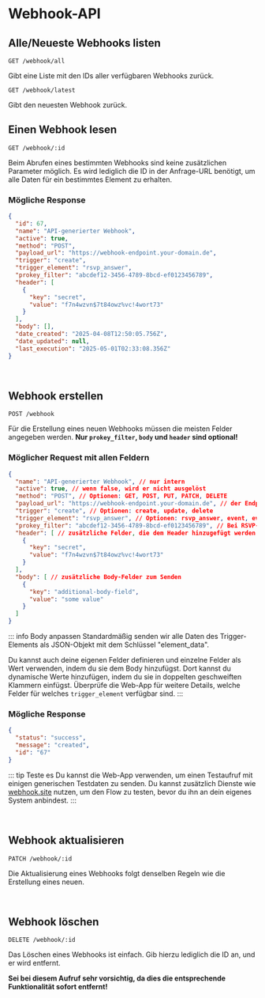 # Webhook-API

## Alle/Neueste Webhooks listen

```
GET /webhook/all
```

Gibt eine Liste mit den IDs aller verfügbaren Webhooks zurück.

```
GET /webhook/latest
```

Gibt den neuesten Webhook zurück.

## Einen Webhook lesen

```
GET /webhook/:id
```

Beim Abrufen eines bestimmten Webhooks sind keine zusätzlichen Parameter möglich. Es wird lediglich die ID in der Anfrage-URL benötigt, um alle Daten für ein bestimmtes Element zu erhalten.

### Mögliche Response

```json
{
  "id": 67,
  "name": "API-generierter Webhook",
  "active": true,
  "method": "POST",
  "payload_url": "https://webhook-endpoint.your-domain.de",
  "trigger": "create",
  "trigger_element": "rsvp_answer",
  "prokey_filter": "abcdef12-3456-4789-8bcd-ef0123456789",
  "header": [
    {
      "key": "secret",
      "value": "f7n4wzvn$7t84owz%vc!4wort73"
    }
  ],
  "body": [],
  "date_created": "2025-04-08T12:50:05.756Z",
  "date_updated": null,
  "last_execution": "2025-05-01T02:33:08.356Z"
}
```

<br />

## Webhook erstellen

```
POST /webhook
```

Für die Erstellung eines neuen Webhooks müssen die meisten Felder angegeben werden. **Nur `prokey_filter`, `body` und `header` sind optional!**

### Möglicher Request mit allen Feldern

```json
{
  "name": "API-generierter Webhook", // nur intern
  "active": true, // wenn false, wird er nicht ausgelöst
  "method": "POST", // Optionen: GET, POST, PUT, PATCH, DELETE
  "payload_url": "https://webhook-endpoint.your-domain.de", // der Endpunkt, an den wir die Daten senden
  "trigger": "create", // Optionen: create, update, delete
  "trigger_element": "rsvp_answer", // Optionen: rsvp_answer, event, event_group, style, rsvp_template, cta_template, landingpage_template
  "prokey_filter": "abcdef12-3456-4789-8bcd-ef0123456789", // Bei RSVP-Antworten kann hierüber auf ein bestimmtes Event gefiltert werden
  "header": [ // zusätzliche Felder, die dem Header hinzugefügt werden (normalerweise ein Authentifizierungstoken)
    {
      "key": "secret",
      "value": "f7n4wzvn$7t84owz%vc!4wort73"
    }
  ],
  "body": [ // zusätzliche Body-Felder zum Senden
    {
      "key": "additional-body-field",
      "value": "some value"
    }
  ]
}
```

::: info Body anpassen
Standardmäßig senden wir alle Daten des Trigger-Elements als JSON-Objekt mit dem Schlüssel "element_data".

Du kannst auch deine eigenen Felder definieren und einzelne Felder als Wert verwenden, indem du sie dem Body hinzufügst. Dort kannst du dynamische Werte hinzufügen, indem du sie in doppelten geschweiften Klammern einfügst.
Überprüfe die Web-App für weitere Details, welche Felder für welches `trigger_element` verfügbar sind.
:::

### Mögliche Response

```json
{
  "status": "success",
  "message": "created",
  "id": "67"
}
```

::: tip Teste es
Du kannst die Web-App verwenden, um einen Testaufruf mit einigen generischen Testdaten zu senden.
Du kannst zusätzlich Dienste wie [webhook.site](https://webhook.site/) nutzen, um den Flow zu testen, bevor du ihn an dein eigenes System anbindest.
:::

<br />

## Webhook aktualisieren

```
PATCH /webhook/:id
```

Die Aktualisierung eines Webhooks folgt denselben Regeln wie die Erstellung eines neuen.

<br />

## Webhook löschen

```
DELETE /webhook/:id
```

Das Löschen eines Webhooks ist einfach. Gib hierzu lediglich die ID an, und er wird entfernt.

**Sei bei diesem Aufruf sehr vorsichtig, da dies die entsprechende Funktionalität sofort entfernt!**
